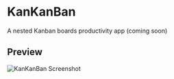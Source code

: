 # KanKanBan
A nested Kanban boards productivity app (coming soon)

## Preview
![KanKanBan Screenshot](https://s3.amazonaws.com/larsnolden.com/Screenshot+2024-01-19+at+14-01-38+NEST.png)
